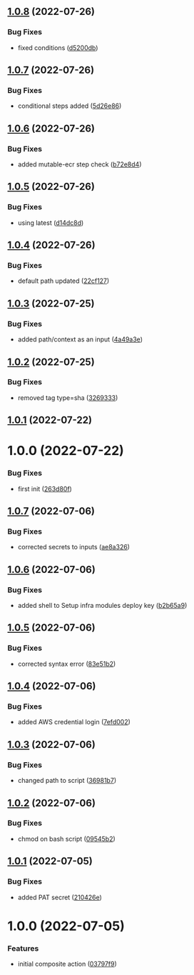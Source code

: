 ## [1.0.8](https://github.com/awazevr/docker-ecr-action/compare/v1.0.7...v1.0.8) (2022-07-26)


### Bug Fixes

* fixed conditions ([d5200db](https://github.com/awazevr/docker-ecr-action/commit/d5200db6b0a0f28abb33b5336619aac838636d0b))

## [1.0.7](https://github.com/awazevr/docker-ecr-action/compare/v1.0.6...v1.0.7) (2022-07-26)


### Bug Fixes

* conditional steps added ([5d26e86](https://github.com/awazevr/docker-ecr-action/commit/5d26e86bf3b6ae623b30a3d2c1b4cae5282e0402))

## [1.0.6](https://github.com/awazevr/docker-ecr-action/compare/v1.0.5...v1.0.6) (2022-07-26)


### Bug Fixes

* added mutable-ecr step check ([b72e8d4](https://github.com/awazevr/docker-ecr-action/commit/b72e8d4ea8daf25631f263d84a7daf22c1ca7351))

## [1.0.5](https://github.com/awazevr/docker-ecr-action/compare/v1.0.4...v1.0.5) (2022-07-26)


### Bug Fixes

* using latest ([d14dc8d](https://github.com/awazevr/docker-ecr-action/commit/d14dc8d87563e393156818d211ca1c99d511e007))

## [1.0.4](https://github.com/awazevr/docker-ecr-action/compare/v1.0.3...v1.0.4) (2022-07-26)


### Bug Fixes

* default path updated ([22cf127](https://github.com/awazevr/docker-ecr-action/commit/22cf127d7f37d42e5c15fe466786949a0cd80eda))

## [1.0.3](https://github.com/awazevr/docker-ecr-action/compare/v1.0.2...v1.0.3) (2022-07-25)


### Bug Fixes

* added path/context as an input ([4a49a3e](https://github.com/awazevr/docker-ecr-action/commit/4a49a3e48edf863c78929942c8ec344b8d0716a1))

## [1.0.2](https://github.com/awazevr/docker-ecr-action/compare/v1.0.1...v1.0.2) (2022-07-25)


### Bug Fixes

* removed tag type=sha ([3269333](https://github.com/awazevr/docker-ecr-action/commit/3269333221a54396152a096c2cc575e4856e984d))

## [1.0.1](https://github.com/awazevr/docker-ecr-action/compare/v1.0.0...v1.0.1) (2022-07-22)

# 1.0.0 (2022-07-22)


### Bug Fixes

* first init ([263d80f](https://github.com/awazevr/docker-ecr-action/commit/263d80ffebb6d7863f4db7c08e3ac37e70c7175d))

## [1.0.7](https://github.com/awazevr/amazon-terraform-setup-action/compare/v1.0.6...v1.0.7) (2022-07-06)


### Bug Fixes

* corrected secrets to inputs ([ae8a326](https://github.com/awazevr/amazon-terraform-setup-action/commit/ae8a3265fa0f91dcd7eb0793c2a954f358ea1441))

## [1.0.6](https://github.com/awazevr/amazon-terraform-setup-action/compare/v1.0.5...v1.0.6) (2022-07-06)


### Bug Fixes

* added shell to Setup infra modules deploy key ([b2b65a9](https://github.com/awazevr/amazon-terraform-setup-action/commit/b2b65a9b9a55b1e8aa924e86c00bbb7c2b5a9d51))

## [1.0.5](https://github.com/awazevr/amazon-terraform-setup-action/compare/v1.0.4...v1.0.5) (2022-07-06)


### Bug Fixes

* corrected syntax error ([83e51b2](https://github.com/awazevr/amazon-terraform-setup-action/commit/83e51b2b7b82e350a02574b3976ed1d21cf6d13c))

## [1.0.4](https://github.com/awazevr/amazon-terraform-setup-action/compare/v1.0.3...v1.0.4) (2022-07-06)


### Bug Fixes

* added AWS credential login ([7efd002](https://github.com/awazevr/amazon-terraform-setup-action/commit/7efd002e9a1f233d8b6e9ecb4b7650415fa8dfc2))

## [1.0.3](https://github.com/awazevr/amazon-terraform-setup-action/compare/v1.0.2...v1.0.3) (2022-07-06)


### Bug Fixes

* changed path to script ([36981b7](https://github.com/awazevr/amazon-terraform-setup-action/commit/36981b7537ede55135380d71791248cf9138061e))

## [1.0.2](https://github.com/awazevr/amazon-terraform-setup-action/compare/v1.0.1...v1.0.2) (2022-07-06)


### Bug Fixes

* chmod on bash script ([09545b2](https://github.com/awazevr/amazon-terraform-setup-action/commit/09545b2f42e367f4159cd97030c46ada4f884917))

## [1.0.1](https://github.com/awazevr/amazon-terraform-setup-action/compare/v1.0.0...v1.0.1) (2022-07-05)


### Bug Fixes

* added PAT secret ([210426e](https://github.com/awazevr/amazon-terraform-setup-action/commit/210426ede109521b21fffdb1f8e2f4b22201678e))

# 1.0.0 (2022-07-05)


### Features

* initial composite action ([03797f9](https://github.com/awazevr/amazon-terraform-setup-action/commit/03797f904710505803c5e2ff04bd73a44c93d639))
